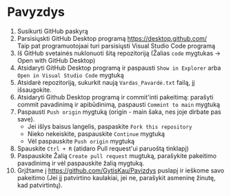# Pavyzdys
1. Susikurti GitHub paskyrą
2. Parsisiųskti GitHub Desktop programą https://desktop.github.com/  
Taip pat programuotojaai turi parsisiųsti Visual Studio Code programą
3. Iš GitHub svetainės nuklonuoti šitą repozitoriją (Žalias `code` mygtukas -> Open with GitHub Desktop)
4. Atsidaryti GitHub Desktop programą ir paspausti `Show in Explorer` arba `Open in Visual Studio Code` mygtuką
5. Atsidarė repozitoriją, sukurkit naują `Vardas_Pavardė.txt` failą, jį išsaugokite.
6. Atsidaryti Github Desktop programą ir commit'inti pakeitimą: parašyti commit pavadinimą ir apibūdinimą, paspausti `Commint to main` mygtuką
7. Paspausti `Push origin` mygtuką (origin - main šaka, nes joje dirbate pas save).
    - Jei išlys baisus langelis, paspaskite `Fork this repository`
    - Nieko nekeiskite, paspauskite `Continue` mygtuką
    - Vėl paspauskite `Push origin` mygtuką
8. Spauskite `Ctrl + R` (atidaro Pull request'ui paruoštą tinklapį)
9. Paspauskite Žalią `Create pull request` mugtuką, parašykite pakeitimo pavadinimą ir vėl paspauskite žalią mygtuką.
10. Grįžtame į https://github.com/GytisKau/Pavizdys puslapį ir ieškome savo pakeitimo (Jei jį patvirtino kaulakiai, jei ne, parašykit asmeninę žinutę, kad patvirtintų).


